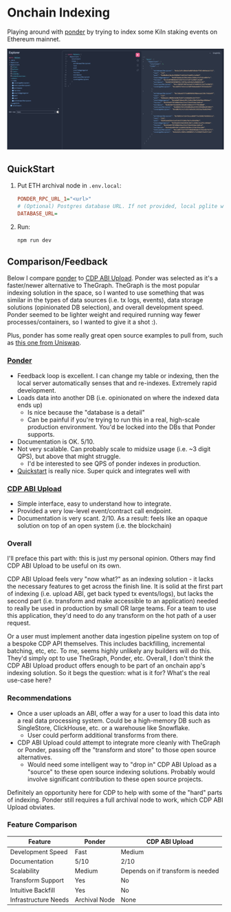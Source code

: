 # Onchain Indexing

Playing around with [ponder](https://github.com/ponder-sh/ponder) by trying to index some Kiln staking events on Ethereum mainnet.

![It Works!](./docs/working.png)

## QuickStart

1. Put ETH archival node in `.env.local`:

    ```ini
    PONDER_RPC_URL_1="<url>"
    # (Optional) Postgres database URL. If not provided, local pglite will be used
    DATABASE_URL=
    ```

2. Run:

    ```bash
    npm run dev
    ```

## Comparison/Feedback

Below I compare [ponder](https://github.com/ponder-sh/ponder) to [CDP ABI Upload](https://docs.cdp.coinbase.com/onchain-data/docs/smart-contract-events/overview). Ponder was selected as it's a faster/newer alternative to TheGraph. TheGraph is the most popular indexing solution in the space, so I wanted to use something that was similar in the types of data sources (i.e. tx logs, events), data storage solutions (opinionated DB selection), and overall development speed. Ponder seemed to be lighter weight and required running way fewer processes/containers, so I wanted to give it a shot :).

Plus, ponder has some really great open source examples to pull from, such as [this one from Uniswap](https://github.com/Uniswap/the-compact-indexer).

### [Ponder](https://github.com/ponder-sh/ponder)

* Feedback loop is excellent. I can change my table or indexing, then the local server automatically senses that and re-indexes. Extremely rapid development.
* Loads data into another DB (i.e. opinionated on where the indexed data ends up)
  * Is nice because the "database is a detail"
  * Can be painful if you're trying to run this in a real, high-scale production environment. You'd be locked into the DBs that Ponder supports.
* Documentation is OK. 5/10.
* Not very scalable. Can probably scale to midsize usage (i.e. ~3 digit QPS), but above that might struggle.
  * I'd be interested to see QPS of ponder indexes in production.
* [Quickstart](https://ponder.sh/docs/getting-started/new-project) is really nice. Super quick and integrates well with

### [CDP ABI Upload](https://docs.cdp.coinbase.com/onchain-data/docs/smart-contract-events/overview)

* Simple interface, easy to understand how to integrate.
* Provided a very low-level event/contract call endpoint.
* Documentation is very scant. 2/10. As a result: feels like an opaque solution on top of an open system (i.e. the blockchain)

### Overall

I'll preface this part with: this is just my personal opinion. Others may find CDP ABI Upload to be useful on its own.

CDP ABI Upload feels very "now what?" as an indexing solution - it lacks the necessary features to get across the finish line. It is solid at the first part of indexing (i.e. upload ABI, get back typed tx events/logs), but lacks the second part (i.e. transform and make accessible to an application) needed to really be used in production by small OR large teams. For a team to use this application, they'd need to do any transform on the hot path of a user request.

Or a user must implement another data ingestion pipeline system on top of a bespoke CDP API themselves. This includes backfilling, incremental batching, etc, etc. To me, seems highly unlikely any builders will do this. They'd simply opt to use TheGraph, Ponder, etc. Overall, I don't think the CDP ABI Upload product offers enough to be part of an onchain app's indexing solution. So it begs the question: what is it for? What's the real use-case here?

### Recommendations

* Once a user uploads an ABI, offer a way for a user to load this data into a real data processing system. Could be a high-memory DB such as SingleStore, ClickHouse, etc. or a warehouse like Snowflake.
  * User could perform additional transforms from there.
* CDP ABI Upload could attempt to integrate more cleanly with TheGraph or Ponder, passing off the "transform and store" to those open source alternatives.
  * Would need some intelligent way to "drop in" CDP ABI Upload as a "source" to these open source indexing solutions. Probably would involve significant contribution to these open source projects.

Definitely an opportunity here for CDP to help with some of the "hard" parts of indexing. Ponder still requires a full archival node to work, which CDP ABI Upload obviates.

### Feature Comparison

| Feature | Ponder | CDP ABI Upload |
|---------|---------|----------------|
| Development Speed | Fast | Medium |
| Documentation | 5/10 | 2/10 |
| Scalability | Medium | Depends on if transform is needed |
| Transform Support | Yes | No |
| Intuitive Backfill | Yes | No |
| Infrastructure Needs | Archival Node | None |
